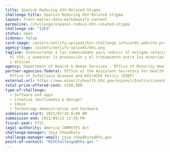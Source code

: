 ```yaml
---
title: Spanish Reducing HIV-Related Stigma
challenge-title: Spanish Reducing HIV-Related Stigma
layout: front-matter-data-markdownify-content
permalink: /challenge/espanol-reduce-HIV-related-stigma
challenge-id: "1263"
status: open
sidenav: false
card-image: /assets/netlify-uploads/hiv-challenge_infocards_website-preview-esp.png
agency-logo: /assets/netlify-uploads/hhs.png
tagline: Involucrando a las comunidades para reducir el estigma relacionado con
  el VIH, y aumentar la prevención y el tratamiento entre las minorías raciales
  y étnicas
agency: Department of Health & Human Services - Office of Minority Health
partner-agencies-federal: Office of the Assistant Secretary for Health (OASH),
  Office of Infectious Disease and HIV/AIDS Policy (OIDP)
external-url: https://www.minorityhealth.hhs.gov/espanol/InstruccionesRetodelVIH
total-prize-offered-cash: $760,000
type-of-challenge:
  - Software and apps
  - Creative (multimedia & design)
  - Ideas
  - Technology demonstration and hardware
submission-start: 2021/07/26 8:00 AM
submission-end: 2021/09/23 11:59 PM
fiscal-year: FY21
legal-authority: America COMPETES Act
challenge-manager: Joya Chowdhury
challenge-manager-email: joya.chowdhury@hhs.gov
point-of-contact: "HIVChallenge@hhs.gov "
---
```

